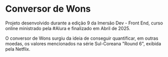 # Conversor de Wons
Projeto desenvolvido durante a edição 9 da Imersão Dev - Front End, curso online ministrado pela #Alura e finalizado em Abril de 2025.

O conversor de Wons surgiu da ideia de conseguir quantificar, em outras moedas, os valores mencionados na série Sul-Coreana "Round 6", exibida pela Netflix.
